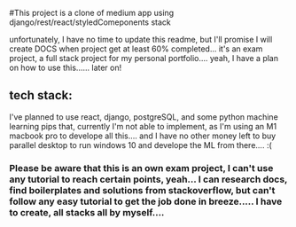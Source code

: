 #This project is a clone of medium app using django/rest/react/styledComeponents stack

unfortunately, I have no time to update this readme, but I'll promise I will create DOCS when project get at least 60% completed...
it's an exam project, a full stack project for my personal portfolio.... yeah, I have a plan on how to use this...... later on!

## tech stack:

I've planned to use react, django, postgreSQL, and some python machine learning pips that, currently I'm not able to implement, as I'm using an M1 macbook pro to develope all this.... and I have no other money left to buy parallel desktop to run windows 10 and develope the ML from there.... :(

### Please be aware that this is an own exam project, I can't use any tutorial to reach certain points, yeah... I can research docs, find boilerplates and solutions from stackoverflow, but can't follow any easy tutorial to get the job done in breeze..... I have to create, all stacks all by myself....

